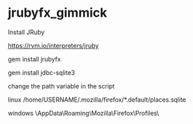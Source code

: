 # jrubyfx_gimmick

Install JRuby

https://rvm.io/interpreters/jruby

gem install jrubyfx

gem install jdbc-sqlite3

change the path variable in the script

linux /home/USERNAME/.mozilla/firefox/*.default/places.sqlite

windows \AppData\Roaming\Mozilla\Firefox\Profiles\



